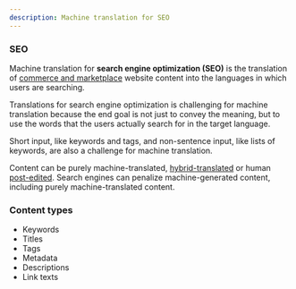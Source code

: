 ```yaml
---
description: Machine translation for SEO
---
```


### SEO

Machine translation for **search engine optimization \(SEO\)** is the translation of [commerce and marketplace](/applications/commerce-and-marketplaces) website content into the languages in which users are searching.

Translations for search engine optimization is challenging for machine translation because the end goal is not just to convey the meaning, but to use the words that the users actually search for in the target language.

Short input, like keywords and tags, and non-sentence input, like lists of keywords, are also a challenge for machine translation.

Content can be purely machine-translated, [hybrid-translated](/applications/hybrid-translation.md) or human [post-edited](/applications/post-edition.md). Search engines can penalize machine-generated content, including purely machine-translated content.

### Content types

- Keywords
- Titles
- Tags
- Metadata
- Descriptions
- Link texts
